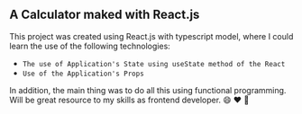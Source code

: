 ## A Calculator maked with React.js

This project was created using React.js with typescript model, where I could learn the use of the following technologies:

- `The use of Application's State using useState method of the React`
- `Use of the Application's Props`

In addition, the main thing was to do all this using functional programming. Will be great resource to my skills as frontend developer. :smile: :heart: :star2:
